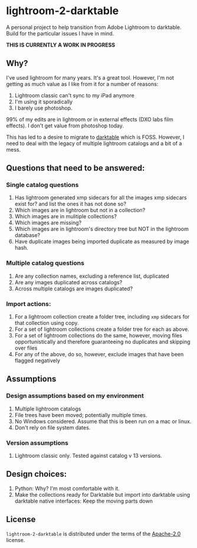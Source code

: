 # lightroom-2-darktable

A personal project to help transition from Adobe Lightroom to darktable. Build for the particular issues I have in mind.

**THIS IS CURRENTLY A WORK IN PROGRESS**

## Why?

I've used lightroom for many years. It's a great tool. However, I'm not getting as much value as I like from it for a number of reasons:

1. Lightroom classic can't sync to my iPad anymore
1. I'm using it sporadically
1. I barely use photoshop.

99% of my edits are in lightroom or in external effects (DXO labs film effects). I don't get value from photoshop today.

This has led to a desire to migrate to [darktable](https://www.darktable.org/) which is FOSS. However, I need to deal with the legacy of multiple lightroom catalogs and a bit of a mess.

## Questions that need to be answered:

### Single catalog questions

1. Has lightroom generated xmp sidecars for all the images xmp sidecars exist for? and list the ones it has not done so?
1. Which images are in lightroom but not in a collection?
1. Which images are in mulitiple collections?
1. Which images are missing?
1. Which images are in lightroom's directory tree but NOT in the lightroom database?
1. Have duplicate images being imported duplicate as measured by image hash.

### Multiple catalog questions

1. Are any collection names, excluding a reference list, duplicated
1. Are any images duplicated across catalogs?
1. Across multiple catalogs are images duplicated?
### Import actions:

1. For a lightroom collection create a folder tree, including `xmp` sidecars for that collection using copy.
1. For a set of lightroom collections create a folder tree for each as above.
1. For a set of lightroom collections do the same, however, moving files opportunistically and therefore guaranteeing no duplicates and skipping over files
1. For any of the above, do so, however, exclude images that have been flagged negatively

## Assumptions

### Design assumptions based on my environment

1. Multiple lightroom catalogs
1. File trees have been moved; potentially multiple times.
1. No Windows considered. Assume that this is been run on a mac or linux.
1. Don't rely on file system dates.

### Version assumptions

1. Lightroom classic only. Tested against catalog v 13 versions.

## Design choices:

1. Python: Why? I'm most comfortable with it.
1. Make the collections ready for Darktable but import into darktable using darktable native interfaces: Keep the moving parts down

## License

`lightroom-2-darktable` is distributed under the terms of the [Apache-2.0](https://spdx.org/licenses/Apache-2.0.html) license.
